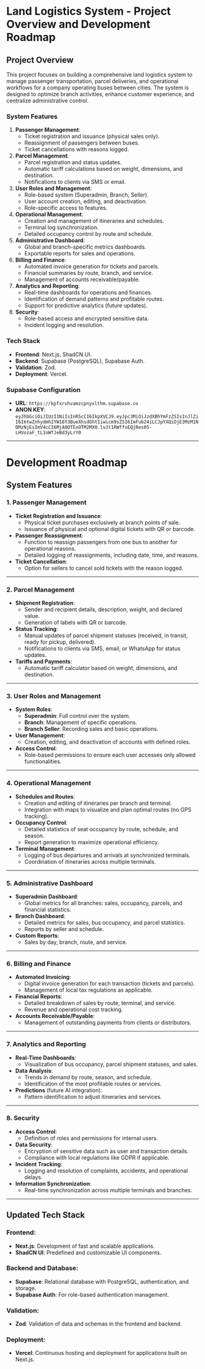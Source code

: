 # Land Logistics System - Project Overview and Development Roadmap

## **Project Overview**

This project focuses on building a comprehensive land logistics system to manage passenger transportation, parcel deliveries, and operational workflows for a company operating buses between cities. The system is designed to optimize branch activities, enhance customer experience, and centralize administrative control. 

### **System Features**
1. **Passenger Management**:
   - Ticket registration and issuance (physical sales only).
   - Reassignment of passengers between buses.
   - Ticket cancellations with reasons logged.
2. **Parcel Management**:
   - Parcel registration and status updates.
   - Automatic tariff calculations based on weight, dimensions, and destination.
   - Notifications to clients via SMS or email.
3. **User Roles and Management**:
   - Role-based system (Superadmin, Branch, Seller).
   - User account creation, editing, and deactivation.
   - Role-specific access to features.
4. **Operational Management**:
   - Creation and management of itineraries and schedules.
   - Terminal log synchronization.
   - Detailed occupancy control by route and schedule.
5. **Administrative Dashboard**:
   - Global and branch-specific metrics dashboards.
   - Exportable reports for sales and operations.
6. **Billing and Finance**:
   - Automated invoice generation for tickets and parcels.
   - Financial summaries by route, branch, and service.
   - Management of accounts receivable/payable.
7. **Analytics and Reporting**:
   - Real-time dashboards for operations and finances.
   - Identification of demand patterns and profitable routes.
   - Support for predictive analytics (future updates).
8. **Security**:
   - Role-based access and encrypted sensitive data.
   - Incident logging and resolution.

### **Tech Stack**
- **Frontend**: Next.js, ShadCN UI.
- **Backend**: Supabase (PostgreSQL), Supabase Auth.
- **Validation**: Zod.
- **Deployment**: Vercel.

### **Supabase Configuration**
- **URL**: `https://kpfxrvhvamzcpnyxlthm.supabase.co`
- **ANON KEY**: `eyJhbGciOiJIUzI1NiIsInR5cCI6IkpXVCJ9.eyJpc3MiOiJzdXBhYmFzZSIsInJlZiI6ImtwZnhydmh2YW16Y3BueXhsdGhtIiwicm9sZSI6ImFub24iLCJpYXQiOjE3MzM1NDMzNjEsImV4cCI6MjA0OTExOTM2MX0.lvJt1RWffsEQjRes05-LHVozaF_tL1oWfJeBd3yLrY0`

---

# **Development Roadmap**
## **System Features**

### **1. Passenger Management**

- **Ticket Registration and Issuance**:
    - Physical ticket purchases exclusively at branch points of sale.
    - Issuance of physical and optional digital tickets with QR or barcode.
- **Passenger Reassignment**:
    - Function to reassign passengers from one bus to another for operational reasons.
    - Detailed logging of reassignments, including date, time, and reasons.
- **Ticket Cancellation**:
    - Option for sellers to cancel sold tickets with the reason logged.

---

### **2. Parcel Management**

- **Shipment Registration**:
    - Sender and recipient details, description, weight, and declared value.
    - Generation of labels with QR or barcode.
- **Status Tracking**:
    - Manual updates of parcel shipment statuses (received, in transit, ready for pickup, delivered).
    - Notifications to clients via SMS, email, or WhatsApp for status updates.
- **Tariffs and Payments**:
    - Automatic tariff calculator based on weight, dimensions, and destination.

---

### **3. User Roles and Management**

- **System Roles**:
    - **Superadmin**: Full control over the system.
    - **Branch**: Management of specific operations.
    - **Branch Seller**: Recording sales and basic operations.
- **User Management**:
    - Creation, editing, and deactivation of accounts with defined roles.
- **Access Control**:
    - Role-based permissions to ensure each user accesses only allowed functionalities.

---

### **4. Operational Management**

- **Schedules and Routes**:
    - Creation and editing of itineraries per branch and terminal.
    - Integration with maps to visualize and plan optimal routes (no GPS tracking).
- **Occupancy Control**:
    - Detailed statistics of seat occupancy by route, schedule, and season.
    - Report generation to maximize operational efficiency.
- **Terminal Management**:
    - Logging of bus departures and arrivals at synchronized terminals.
    - Coordination of itineraries across multiple terminals.

---

### **5. Administrative Dashboard**

- **Superadmin Dashboard**:
    - Global metrics for all branches: sales, occupancy, parcels, and financial statistics.
- **Branch Dashboard**:
    - Detailed metrics for sales, bus occupancy, and parcel statistics.
    - Reports by seller and schedule.
- **Custom Reports**:
    - Sales by day, branch, route, and service.

---

### **6. Billing and Finance**

- **Automated Invoicing**:
    - Digital invoice generation for each transaction (tickets and parcels).
    - Management of local tax regulations as applicable.
- **Financial Reports**:
    - Detailed breakdown of sales by route, terminal, and service.
    - Revenue and operational cost tracking.
- **Accounts Receivable/Payable**:
    - Management of outstanding payments from clients or distributors.

---

### **7. Analytics and Reporting**

- **Real-Time Dashboards**:
    - Visualization of bus occupancy, parcel shipment statuses, and sales.
- **Data Analysis**:
    - Trends in demand by route, season, and schedule.
    - Identification of the most profitable routes or services.
- **Predictions** (future AI integration):
    - Pattern identification to adjust itineraries and services.

---

### **8. Security**

- **Access Control**:
    - Definition of roles and permissions for internal users.
- **Data Security**:
    - Encryption of sensitive data such as user and transaction details.
    - Compliance with local regulations like GDPR if applicable.
- **Incident Tracking**:
    - Logging and resolution of complaints, accidents, and operational delays.
- **Information Synchronization**:
    - Real-time synchronization across multiple terminals and branches.

---

## **Updated Tech Stack**

### **Frontend**:

- **Next.js**: Development of fast and scalable applications.
- **ShadCN UI**: Predefined and customizable UI components.

### **Backend and Database**:

- **Supabase**: Relational database with PostgreSQL, authentication, and storage.
- **Supabase Auth**: For role-based authentication management.

### **Validation**:

- **Zod**: Validation of data and schemas in the frontend and backend.

### **Deployment**:

- **Vercel**: Continuous hosting and deployment for applications built on Next.js.